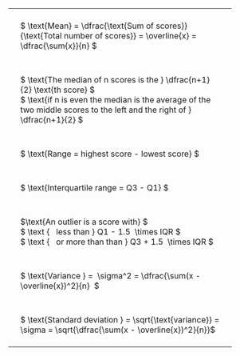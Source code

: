 #  
<br>
<style type="text/css">
#T_e047b th.col_heading {
  text-align: left;
  font-size: 1em;
}
#T_e047b td {
  text-align: left;
  font-size: 1em;
  padding: 1.5em;
}
#T_e047b_row0_col0, #T_e047b_row1_col0, #T_e047b_row2_col0, #T_e047b_row3_col0, #T_e047b_row4_col0, #T_e047b_row5_col0, #T_e047b_row6_col0 {
  width: 400px;
  white-space: pre-wrap;
}
</style>
<table id="T_e047b">
  <thead>
  </thead>
  <tbody>
    <tr>
      <td id="T_e047b_row0_col0" class="data row0 col0" >$ \text{Mean} = \dfrac{\text{Sum of scores}}{\text{Total number of scores}} = \overline{x} = \dfrac{\sum{x}}{n} $</td>
    </tr>
    <tr>
      <td id="T_e047b_row1_col0" class="data row1 col0" >$ \text{The median of n scores is the } \dfrac{n+1}{2} \text{th score} $
$ \text{if n is even the median is the average of the two middle scores to the left and the right of }  \dfrac{n+1}{2} $</td>
    </tr>
    <tr>
      <td id="T_e047b_row2_col0" class="data row2 col0" >$ \text{Range = highest score - lowest score} $</td>
    </tr>
    <tr>
      <td id="T_e047b_row3_col0" class="data row3 col0" >$ \text{Interquartile range = Q3 - Q1} $</td>
    </tr>
    <tr>
      <td id="T_e047b_row4_col0" class="data row4 col0" >$\text{An outlier is a score with} $
$ \text {   less than } Q1 - 1.5  \times IQR $
$ \text {   or more than than } Q3 + 1.5  \times IQR $</td>
    </tr>
    <tr>
      <td id="T_e047b_row5_col0" class="data row5 col0" >$ \text{Variance } =  \sigma^2 = \dfrac{\sum(x - \overline{x})^2}{n}  $</td>
    </tr>
    <tr>
      <td id="T_e047b_row6_col0" class="data row6 col0" >$ \text{Standard deviation } = \sqrt{\text{variance}} =  \sigma = \sqrt{\dfrac{\sum(x - \overline{x})^2}{n}}$</td>
    </tr>
  </tbody>
</table>
